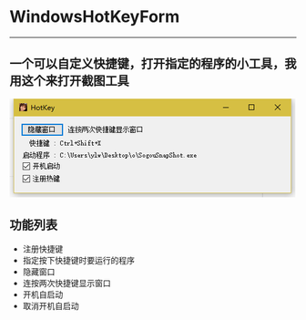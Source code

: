 # WindowsHotKeyForm

-------------

## 一个可以自定义快捷键，打开指定的程序的小工具，我用这个来打开截图工具
![运行截图](https://github.com/yuanliwei/picture/blob/master/%E6%90%9C%E7%8B%97%E6%88%AA%E5%9B%BE20161224163433.png)
## 功能列表
 - 注册快捷键
 - 指定按下快捷键时要运行的程序
 - 隐藏窗口
 - 连按两次快捷键显示窗口
 - 开机自启动
 - 取消开机自启动
